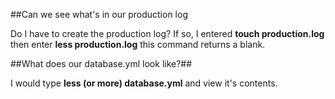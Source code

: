 ##Can we see what's in our production log

Do I have to create the production log? If so, I entered **touch production.log** then enter **less production.log**
this command returns a blank.

##What does our database.yml look like?##

I would type **less (or more) database.yml** and view it's contents. 
